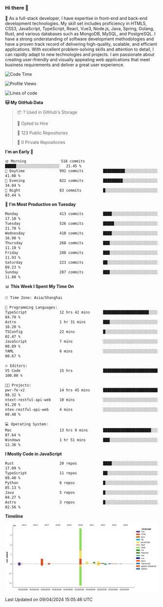 ### Hi there 👋

🌱 As a full-stack developer, I have expertise in front-end and back-end development technologies. My skill set includes proficiency in HTML5, CSS3, JavaScript, TypeScript, React, Vue3, Node.js, Java, Spring, Golang, Rust, and various databases such as MongoDB, MySQL, and PostgreSQL. I have a strong understanding of software development methodologies and have a proven track record of delivering high-quality, scalable, and efficient applications. With excellent problem-solving skills and attention to detail, I can rapidly adapt to new technologies and projects. I am passionate about creating user-friendly and visually appealing web applications that meet business requirements and deliver a great user experience.

<!--START_SECTION:waka-->
![Code Time](http://img.shields.io/badge/Code%20Time-1%2C334%20hrs%2054%20mins-blue)

![Profile Views](http://img.shields.io/badge/Profile%20Views-23-blue)

![Lines of code](https://img.shields.io/badge/From%20Hello%20World%20I%27ve%20Written-5.6%20million%20lines%20of%20code-blue)

**🐱 My GitHub Data** 

> 📦 ? Used in GitHub's Storage 
 > 
> 💼 Opted to Hire
 > 
> 📜 123 Public Repositories 
 > 
> 🔑 0 Private Repositories 
 > 
**I'm an Early 🐤** 

```text
🌞 Morning                518 commits         █████░░░░░░░░░░░░░░░░░░░░   21.45 % 
🌆 Daytime                992 commits         ██████████░░░░░░░░░░░░░░░   41.08 % 
🌃 Evening                822 commits         █████████░░░░░░░░░░░░░░░░   34.04 % 
🌙 Night                  83 commits          █░░░░░░░░░░░░░░░░░░░░░░░░   03.44 % 
```
📅 **I'm Most Productive on Tuesday** 

```text
Monday                   413 commits         ████░░░░░░░░░░░░░░░░░░░░░   17.10 % 
Tuesday                  526 commits         █████░░░░░░░░░░░░░░░░░░░░   21.78 % 
Wednesday                410 commits         ████░░░░░░░░░░░░░░░░░░░░░   16.98 % 
Thursday                 268 commits         ███░░░░░░░░░░░░░░░░░░░░░░   11.10 % 
Friday                   288 commits         ███░░░░░░░░░░░░░░░░░░░░░░   11.93 % 
Saturday                 223 commits         ██░░░░░░░░░░░░░░░░░░░░░░░   09.23 % 
Sunday                   287 commits         ███░░░░░░░░░░░░░░░░░░░░░░   11.88 % 
```


📊 **This Week I Spent My Time On** 

```text
🕑︎ Time Zone: Asia/Shanghai

💬 Programming Languages: 
TypeScript               12 hrs 42 mins      █████████████████████░░░░   84.70 % 
Astro                    1 hr 31 mins        ███░░░░░░░░░░░░░░░░░░░░░░   10.20 % 
TSConfig                 22 mins             █░░░░░░░░░░░░░░░░░░░░░░░░   02.47 % 
JavaScript               7 mins              ░░░░░░░░░░░░░░░░░░░░░░░░░   00.89 % 
YAML                     6 mins              ░░░░░░░░░░░░░░░░░░░░░░░░░   00.67 % 

🔥 Editors: 
VS Code                  15 hrs              █████████████████████████   100.00 % 

🐱‍💻 Projects: 
pwr-fe-v2                14 hrs 45 mins      █████████████████████████   98.32 % 
ntext-restful-api-web    10 mins             ░░░░░░░░░░░░░░░░░░░░░░░░░   01.20 % 
ntex-restful-api-web     4 mins              ░░░░░░░░░░░░░░░░░░░░░░░░░   00.48 % 

💻 Operating System: 
Mac                      13 hrs 9 mins       ██████████████████████░░░   87.64 % 
Windows                  1 hr 51 mins        ███░░░░░░░░░░░░░░░░░░░░░░   12.36 % 
```

**I Mostly Code in JavaScript** 

```text
Rust                     20 repos            ████░░░░░░░░░░░░░░░░░░░░░   17.09 % 
TypeScript               11 repos            ██░░░░░░░░░░░░░░░░░░░░░░░   09.40 % 
Python                   6 repos             █░░░░░░░░░░░░░░░░░░░░░░░░   05.13 % 
Java                     5 repos             █░░░░░░░░░░░░░░░░░░░░░░░░   04.27 % 
Astro                    3 repos             █░░░░░░░░░░░░░░░░░░░░░░░░   02.56 % 
```



**Timeline**

![Lines of Code chart](https://raw.githubusercontent.com/elton/elton/main/assets/bar_graph.png)


 Last Updated on 09/04/2024 15:05:46 UTC
<!--END_SECTION:waka-->

<!--
**elton/elton** is a ✨ _special_ ✨ repository because its `README.md` (this file) appears on your GitHub profile.

Here are some ideas to get you started:

- 🔭 I’m currently working on ...
- 🌱 I’m currently learning ...
- 👯 I’m looking to collaborate on ...
- 🤔 I’m looking for help with ...
- 💬 Ask me about ...
- 📫 How to reach me: ...
- 😄 Pronouns: ...
- ⚡ Fun fact: ...
-->
